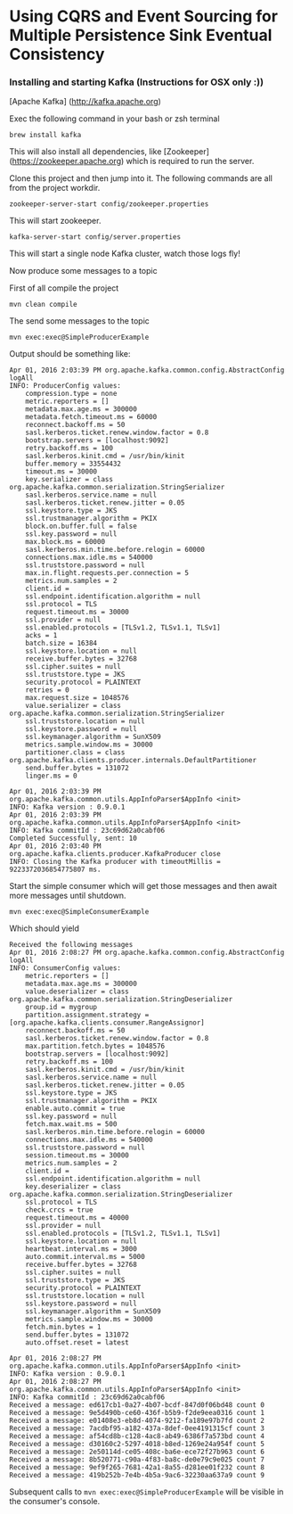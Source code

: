 # Using CQRS and Event Sourcing for Multiple Persistence Sink Eventual Consistency

### Installing and starting Kafka (Instructions for OSX only :))

[Apache Kafka] (http://kafka.apache.org)

Exec the following command in your bash or zsh terminal

```
brew install kafka
```

This will also install all dependencies, like [Zookeeper] (https://zookeeper.apache.org) which is required to run the server.

Clone this project and then jump into it.  The following commands are all from the project workdir.

```
zookeeper-server-start config/zookeeper.properties
```

This will start zookeeper.

```
kafka-server-start config/server.properties
```

This will start a single node Kafka cluster, watch those logs fly!

Now produce some messages to a topic

First of all compile the project

```
mvn clean compile
```

The send some messages to the topic

```
mvn exec:exec@SimpleProducerExample
```

Output should be something like:

```
Apr 01, 2016 2:03:39 PM org.apache.kafka.common.config.AbstractConfig logAll
INFO: ProducerConfig values:
	compression.type = none
	metric.reporters = []
	metadata.max.age.ms = 300000
	metadata.fetch.timeout.ms = 60000
	reconnect.backoff.ms = 50
	sasl.kerberos.ticket.renew.window.factor = 0.8
	bootstrap.servers = [localhost:9092]
	retry.backoff.ms = 100
	sasl.kerberos.kinit.cmd = /usr/bin/kinit
	buffer.memory = 33554432
	timeout.ms = 30000
	key.serializer = class org.apache.kafka.common.serialization.StringSerializer
	sasl.kerberos.service.name = null
	sasl.kerberos.ticket.renew.jitter = 0.05
	ssl.keystore.type = JKS
	ssl.trustmanager.algorithm = PKIX
	block.on.buffer.full = false
	ssl.key.password = null
	max.block.ms = 60000
	sasl.kerberos.min.time.before.relogin = 60000
	connections.max.idle.ms = 540000
	ssl.truststore.password = null
	max.in.flight.requests.per.connection = 5
	metrics.num.samples = 2
	client.id =
	ssl.endpoint.identification.algorithm = null
	ssl.protocol = TLS
	request.timeout.ms = 30000
	ssl.provider = null
	ssl.enabled.protocols = [TLSv1.2, TLSv1.1, TLSv1]
	acks = 1
	batch.size = 16384
	ssl.keystore.location = null
	receive.buffer.bytes = 32768
	ssl.cipher.suites = null
	ssl.truststore.type = JKS
	security.protocol = PLAINTEXT
	retries = 0
	max.request.size = 1048576
	value.serializer = class org.apache.kafka.common.serialization.StringSerializer
	ssl.truststore.location = null
	ssl.keystore.password = null
	ssl.keymanager.algorithm = SunX509
	metrics.sample.window.ms = 30000
	partitioner.class = class org.apache.kafka.clients.producer.internals.DefaultPartitioner
	send.buffer.bytes = 131072
	linger.ms = 0

Apr 01, 2016 2:03:39 PM org.apache.kafka.common.utils.AppInfoParser$AppInfo <init>
INFO: Kafka version : 0.9.0.1
Apr 01, 2016 2:03:39 PM org.apache.kafka.common.utils.AppInfoParser$AppInfo <init>
INFO: Kafka commitId : 23c69d62a0cabf06
Completed Successfully, sent: 10
Apr 01, 2016 2:03:40 PM org.apache.kafka.clients.producer.KafkaProducer close
INFO: Closing the Kafka producer with timeoutMillis = 9223372036854775807 ms.
```

Start the simple consumer which will get those messages and then await more messages until shutdown.

```
mvn exec:exec@SimpleConsumerExample
```

Which should yield

```
Received the following messages
Apr 01, 2016 2:08:27 PM org.apache.kafka.common.config.AbstractConfig logAll
INFO: ConsumerConfig values:
	metric.reporters = []
	metadata.max.age.ms = 300000
	value.deserializer = class org.apache.kafka.common.serialization.StringDeserializer
	group.id = mygroup
	partition.assignment.strategy = [org.apache.kafka.clients.consumer.RangeAssignor]
	reconnect.backoff.ms = 50
	sasl.kerberos.ticket.renew.window.factor = 0.8
	max.partition.fetch.bytes = 1048576
	bootstrap.servers = [localhost:9092]
	retry.backoff.ms = 100
	sasl.kerberos.kinit.cmd = /usr/bin/kinit
	sasl.kerberos.service.name = null
	sasl.kerberos.ticket.renew.jitter = 0.05
	ssl.keystore.type = JKS
	ssl.trustmanager.algorithm = PKIX
	enable.auto.commit = true
	ssl.key.password = null
	fetch.max.wait.ms = 500
	sasl.kerberos.min.time.before.relogin = 60000
	connections.max.idle.ms = 540000
	ssl.truststore.password = null
	session.timeout.ms = 30000
	metrics.num.samples = 2
	client.id =
	ssl.endpoint.identification.algorithm = null
	key.deserializer = class org.apache.kafka.common.serialization.StringDeserializer
	ssl.protocol = TLS
	check.crcs = true
	request.timeout.ms = 40000
	ssl.provider = null
	ssl.enabled.protocols = [TLSv1.2, TLSv1.1, TLSv1]
	ssl.keystore.location = null
	heartbeat.interval.ms = 3000
	auto.commit.interval.ms = 5000
	receive.buffer.bytes = 32768
	ssl.cipher.suites = null
	ssl.truststore.type = JKS
	security.protocol = PLAINTEXT
	ssl.truststore.location = null
	ssl.keystore.password = null
	ssl.keymanager.algorithm = SunX509
	metrics.sample.window.ms = 30000
	fetch.min.bytes = 1
	send.buffer.bytes = 131072
	auto.offset.reset = latest

Apr 01, 2016 2:08:27 PM org.apache.kafka.common.utils.AppInfoParser$AppInfo <init>
INFO: Kafka version : 0.9.0.1
Apr 01, 2016 2:08:27 PM org.apache.kafka.common.utils.AppInfoParser$AppInfo <init>
INFO: Kafka commitId : 23c69d62a0cabf06
Received a message: ed617cb1-0a27-4b07-bcdf-847d0f06bd48 count 0
Received a message: 9e5d490b-ce60-436f-b5b9-f2de9eea0316 count 1
Received a message: e01408e3-eb8d-4074-9212-fa189e97b7fd count 2
Received a message: 7acdbf95-a182-437a-8def-0ee4191315cf count 3
Received a message: af54cd8b-c128-4ac8-ab49-6386f7a573bd count 4
Received a message: d30160c2-5297-4018-b8ed-1269e24a954f count 5
Received a message: 2e50114d-ce05-408c-ba6e-ece72f27b963 count 6
Received a message: 8b520771-c90a-4f83-ba8c-de0e79c9e025 count 7
Received a message: 9ef9f265-7681-42a1-8a55-d281ee01f232 count 8
Received a message: 419b252b-7e4b-4b5a-9ac6-32230aa637a9 count 9
```

Subsequent calls to `mvn exec:exec@SimpleProducerExample` will be visible in the consumer's console.



